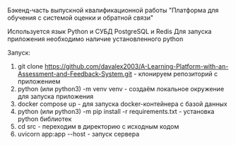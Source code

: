 Бэкенд-часть выпускной квалификационной работы "Платформа для обучения с системой оценки и обратной связи"

Используется язык Python и СУБД PostgreSQL и Redis
Для запуска приложения необходимо наличие установленного python

Запуск:

1. git clone https://github.com/davalex2003/A-Learning-Platform-with-an-Assessment-and-Feedback-System.git - клонируем репозиторий с приложением
2. python (или python3) -m venv venv - создаём локальное окружение для запуска приложения
3. docker compose up - для запуска docker-контейнера с базой данных
4. python (или python3) -m pip install -r requirements.txt - установка python библиотек
5. cd src - переходим в директорию с исходным кодом
6. uvicorn app:app --host <ip> - запуск сервера